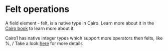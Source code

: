# Felt operations

A field element - felt, is a native type in Cairo. Learn more about it in the [Cairo book](https://book.cairo-lang.org/ch02-02-data-types.html#felt-type) to learn more about it

Cairo1 has native integer types which support more operators then felts, like %, /
Take a look [here](https://book.cairo-lang.org/ch02-02-data-types.html#integer-types) for more details
